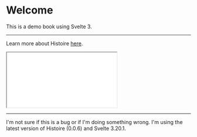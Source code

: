 # Welcome

This is a demo book using Svelte 3.

---

Learn more about Histoire [here](https://histoire.dev/).

<iframe
src="/__sandbox.html?storyId=src-historie-badge-badge-story-svelte&variantId=src-historie-badge-badge-story-svelte-0"
>

</iframe>

---

I'm not sure if this is a bug or if I'm doing something wrong. I'm using the latest version of Histoire (0.0.6) and Svelte 3.20.1.
